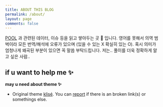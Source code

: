 ```yaml
---
title: ABOUT THIS BLOG
permalink: /about/
layout: page
comments: false
---
```


[POOL](https://www.marvel.com/characters/deadpool-wade-wilson) 과 관련된 데이터, 이슈 등을 읽고 쌓아두는 곳 🎒 입니다. 영어를 못해서 의역 범벅이라 모든 번역/해석에 오류가 있으며 (있을 수 있는 X 확실히 있는 O). 혹시 의미가 엄청나게 왜곡된 부분이 있으면 꼭 말씀 부탁드립니다. 저는.. 풀이를 더욱 정확하게 알고 싶은 사람..  



**if u want to help me ✨**
- 

**may u need about theme ✨**

- Original theme <a href="https://github.com/piharpi/jekyll-klise" target="_blank" rel="noopener">klisé</a>. You can [report](http://github.com/piharpi/jekyll-klise/issues/new) if there is an broken link(s) or somethings else.
